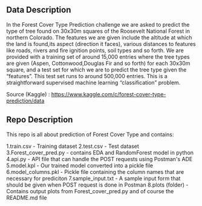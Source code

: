 ## Data Description
In the Forest Cover Type Prediction challenge we are asked to predict the type of tree found on 30x30m squares of the Roosevelt National Forest in northern 
Colorado. The features we are given include the altitude at which the land is found,its aspect (direction it faces), various distances to features like roads, 
rivers and fire ignition points, soil types and so forth. We are provided with a training set of around 15,000 entries where the tree types are given (Aspen, 
Cottonwood,Douglas Fir and so forth) for each 30x30m square, and a test set for which we are to predict the tree type given the “features”.
This test set runs to around 500,000 entries. This is a straightforward supervised machine learning “classification” problem.

Source (Kaggle) : https://www.kaggle.com/c/forest-cover-type-prediction/data

## Repo Description

This repo is all about prediction of Forest Cover Type and contains:

1.train.csv					- Training dataset
2.test.csv					- Test dataset
3.Forest_cover_pred.py		- contains EDA and RandomForest model in python
4.api.py					- API file that can handle the POST requests using Postman's ADE
5.model.kpl					- Our trained model converted into a pickle file
6.model_columns.pkl			- Pickle file containing the column names that are necessary for prediciton
7.sample_input.txt			- A sample input form that should be given when POST request is done in Postman
8.plots (folder)			- Contains output plots from Forest_cover_pred.py
and of course the README.md file
